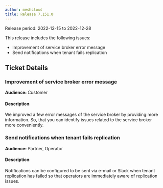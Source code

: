 ```yaml
---
author: meshcloud
title: Release 7.151.0
---
```


Release period: 2022-12-15 to 2022-12-28

This release includes the following issues:
* Improvement of service broker error message
* Send notifications when tenant fails replication
<!--truncate-->

## Ticket Details
### Improvement of service broker error message
**Audience:** Customer<br>

#### Description
We improved a few error messages of the service broker by providing more information. So, that you can identify issues related to the service broker more conveniently.

### Send notifications when tenant fails replication
**Audience:** Partner, Operator<br>

#### Description
Notifications can be configured to be sent via e-mail or Slack when tenant
replication has failed so that operators are immediately aware of replication issues.

